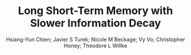 ---
paperId: 22
author: Hsiang-Yun Chien; Javier S Turek; Nicole M Beckage; Vy Vo; Christopher Honey; Theodore L Willke
publicationauthor: Turek, J. S. et al.
title: Long Short-Term Memory with Slower Information Decay
pdf: paper_22.pdf
poster: poster_22.png
pitch: https://www.youtube.com/watch?v=vUvtLSGIt5U&list=PLFHvi5sdWF5VqqqQvVC5SuBY7ecSgqequ&index=29
type: Oral
topic: Applications
category: Extended Abstract
link: https://research.latinxinai.org/papers/icml/2021/pdf/paper_22.pdf
conference: icml
year: 2021
tags: icml-2021
location: Virtual
---
